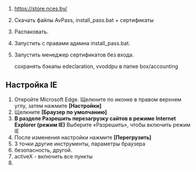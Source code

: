 
1.  https://store.nces.by/

2. Скачать файлы AvPass, install_pass.bat + сертификаты

3. Распаковать. 

4. Запустить с правами админа install_pass.bat.

5. Запустить менеджер сертификатов без входа.


	сохранять бэкапы edeclaration, vvoddpu в папке box/accounting

## Настройка IE


1. Откройте Microsoft Edge. Щелкните по иконке в правом верхнем углу, затем нажмите **[Настройки]**
2. Щелкните **[Браузер по умолчанию]**
3. **В разделе Разрешить перезагрузку сайтов в режиме Internet Explorer (режим IE)** Выберите «Разрешить», чтобы включить режим IE
4. После изменения настройки нажмите **[Перегрузить]**
5. 3 точки другие инструменты, параметры браузера
6. безопасность, другой.
7. activeX - включить все пункты
8. 







